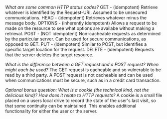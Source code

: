 *What are some common HTTP status codes?*
GET - (idempotent) Retrieve whatever is identified by the Request-URI.  Assumed to be unsecured communications.
HEAD - (idempotent) Retrieves whatever minus the message body.
OPTIONS - (inherently idempotent) Allows a request to be made on the resource to see what options are availabe without making a retrieval.
POST - (NOT idempotent) Non-cacheable requests as determined by the particular server.  Can be used for secure communications, as opposed to GET.
PUT - (idempotent) Similar to POST, but identifies a specific target location for the request.
DELETE - (idempotent) Requests that the server deletes the target resource.


*What is the difference between a GET request and a POST request? When might each be used?*
The GET request is cacheable and so vulnerable to be read by a third party.  A POST request is not cacheable and can be used when communications must be secure, such as in a credit card transaction.

*Optional bonus question: What is a cookie (the technical kind, not the delicious kind)? How does it relate to HTTP requests?*
A cookie is a small file placed on a users local drive to record the state of the user's last visit, so that some continuity can be maintained.  This enables additional functionality for either the user or the server.
